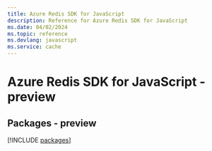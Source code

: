 ```yaml
---
title: Azure Redis SDK for JavaScript
description: Reference for Azure Redis SDK for JavaScript
ms.date: 04/02/2024
ms.topic: reference
ms.devlang: javascript
ms.service: cache
---
```

# Azure Redis SDK for JavaScript - preview
## Packages - preview
[!INCLUDE [packages](redis-index.md)]